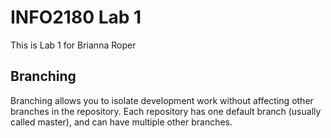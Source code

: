 # INFO2180 Lab 1
This is Lab 1 for Brianna Roper
## Branching
Branching allows you to isolate development work without
affecting other branches in the repository. Each repository
has one default branch (usually called master), and can have
multiple other branches.
